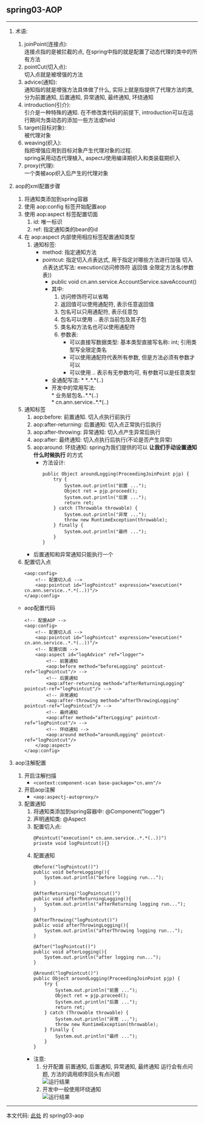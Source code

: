 ## spring03-AOP

---
1. 术语:
   1. joinPoint(连接点):  
      连接点指的是被拦截的点, 在spring中指的就是配置了动态代理的类中的所有方法
   2. pointCut(切入点):  
      切入点就是被增强的方法 
   3. advice(通知):  
      通知指的就是增强方法具体做了什么, 实际上就是指提供了代理方法的类, 分为前置通知, 后置通知, 异常通知, 最终通知, 环绕通知
   4. introduction(引介):  
      引介是一种特殊的通知. 在不修改类代码的前提下, introduction可以在运行期间为类动态的添加一些方法或field
   5. target(目标对象):  
      被代理对象
   6. weaving(织入):  
      指把增强应用到目标对象产生代理对象的过程.  
      spring采用动态代理植入, aspectJ使用编译期织入和类装载期织入
   7. proxy(代理):  
      一个类被aop织入后产生的代理对象
2. aop的xml配置步骤
   1. 将通知类添加到spring容器
   2. 使用 aop:config 标签开始配置aop
   3. 使用 aop:aspect 标签配置切面
      1. id: 唯一标识
      2. ref: 指定通知类的bean的id
   4. 在 aop:aspect 内部使用相应标签配置通知类型
      1. 通知标签: 
         * method: 指定通知方法
         * pointcut: 指定切入点表达式, 用于指定对哪些方法进行加强
           切入点表达式写法: execution(访问修饰符 返回值 全限定方法名(参数表))
           * public void cn.ann.service.AccountService.saveAccount()
           * 其中: 
             1. 访问修饰符可以省略
             2. 返回值可以使用通配符, 表示任意返回值
             3. 包名可以只用通配符, 表示任意包
             4. 包名可以使用 .. 表示当前包及其子包
             5. 类名和方法名也可以使用通配符
             6. 参数表: 
                * 可以直接写数据类型: 基本类型直接写名称: int; 引用类型写全限定类名
                * 可以使用通配符代表所有参数, 但是方法必须有参数才可以
                * 可以使用 .. 表示有无参数均可, 有参数可以是任意类型
           * 全通配写法: \* \*..\*.\*(..)
           * 开发中的常用写法:   
             \* 业务层包名..\*.\*(..)  
             \* cn.ann.service..\*.\*(..)
   5. 通知标签
      1. aop:before: 前置通知. 切入点执行前执行
      2. aop:after-returning: 后置通知: 切入点正常执行后执行
      3. aop:after-throwing: 异常通知: 切入点产生异常后执行
      4. aop:after: 最终通知: 切入点执行后执行(不论是否产生异常)
      5. aop:around: 环绕通知: spring为我们提供的可以 **让我们手动设置通知什么时候执行** 的方式
         * 方法设计: 
           ```
           public Object aroundLogging(ProceedingJoinPoint pjp) {
               try {
                   System.out.println("前置 ...");
                   Object ret = pjp.proceed();
                   System.out.println("后置 ...");
                   return ret;
               } catch (Throwable throwable) {
                   System.out.println("异常 ...");
                   throw new RuntimeException(throwable);
               } finally {
                   System.out.println("最终 ...");
               }
           }
           ```
      * 后置通知和异常通知只能执行一个
   6. 配置切入点 
      ```
      <aop:config>
          <!-- 配置切入点 -->
          <aop:pointcut id="logPointcut" expression="execution(* cn.ann.service..*.*(..))"/>
      </aop:config>
      ```
   
   * aop配置代码
     ```
     <!-- 配置AOP -->
     <aop:config>
         <!-- 配置切入点 -->
         <aop:pointcut id="logPointcut" expression="execution(* cn.ann.service..*.*(..))"/>
         <!-- 配置切面 -->
         <aop:aspect id="logAdvice" ref="logger">
             <!-- 前置通知
             <aop:before method="beforeLogging" pointcut-ref="logPointcut"/> -->
             <!-- 后置通知
             <aop:after-returning method="afterReturningLogging" pointcut-ref="logPointcut"/> -->
             <!-- 异常通知
             <aop:after-throwing method="afterThrowingLogging" pointcut-ref="logPointcut"/> -->
             <!-- 最终通知
             <aop:after method="afterLogging" pointcut-ref="logPointcut"/> -->
             <!-- 环绕通知 -->
             <aop:around method="aroundLogging" pointcut-ref="logPointcut"/>
         </aop:aspect>
     </aop:config>
     ```
3. aop注解配置
   1. 开启注解扫描
      * ```<context:component-scan base-package="cn.ann"/>```
   2. 开启aop注解
      * ```<aop:aspectj-autoproxy/>```
   3. 配置通知
      1. 将通知类添加到spring容器中: @Component("logger")
      2. 声明通知类: @Aspect
      3. 配置切入点: 
         ```
         @Pointcut("execution(* cn.ann.service..*.*(..))")
         private void logPointcut(){}
         ```
      4. 配置通知
         ```
         @Before("logPointcut()")
         public void beforeLogging(){
             System.out.println("before logging run...");
         }
     
         @AfterReturning("logPointcut()")
         public void afterReturningLogging(){
             System.out.println("afterReturning logging run...");
         }
     
         @AfterThrowing("logPointcut()")
         public void afterThrowingLogging(){
             System.out.println("afterThrowing logging run...");
         }
     
         @After("logPointcut()")
         public void afterLogging(){
             System.out.println("after logging run...");
         }
     
         @Around("logPointcut()")
         public Object aroundLogging(ProceedingJoinPoint pjp) {
             try {
                 System.out.println("前置 ...");
                 Object ret = pjp.proceed();
                 System.out.println("后置 ...");
                 return ret;
             } catch (Throwable throwable) {
                 System.out.println("异常 ...");
                 throw new RuntimeException(throwable);
             } finally {
                 System.out.println("最终 ...");
             }
         }
         ```
      * 注意: 
        1. 分开配置 前置通知, 后置通知, 异常通知, 最终通知 运行会有点问题, 方法的调用顺序回头有点问题  
           ![运行结果](https://images.cnblogs.com/cnblogs_com/ann-zhgy/1558457/o_aop-annotation.png)
        2. 开发中一般使用环绕通知  
           ![运行结果](https://images.cnblogs.com/cnblogs_com/ann-zhgy/1558457/o_annotation-around.png)

---
本文代码: [此处](https://github.com/zhanggaoyu/spring-study) 的 spring03-aop